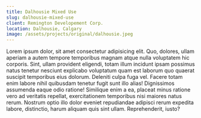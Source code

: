 ```yaml
---
title: Dalhousie Mixed Use
slug: dalhousie-mixed-use
client: Remington Developement Corp.
location: Dalhousie, Calgary
image: /assets/projects/original/dalhousie.jpeg
---
```


Lorem ipsum dolor, sit amet consectetur adipisicing elit. Quo, dolores, ullam aperiam a autem tempore temporibus magnam atque nulla voluptatem hic corporis. Sint, ullam provident eligendi, totam illum incidunt ipsam possimus natus tenetur nesciunt explicabo voluptatum quam est laborum quo quaerat suscipit temporibus eius dolorum. Deleniti culpa fuga vel. Facere totam enim labore nihil quibusdam tenetur fugit sunt illo alias! Dignissimos assumenda eaque odio ratione! Similique enim a ea, placeat minus ratione vero ad veritatis repellat, exercitationem temporibus nisi maiores natus rerum. Nostrum optio illo dolor eveniet repudiandae adipisci rerum expedita labore, distinctio, harum aliquam quis sint ullam. Reprehenderit, iusto?

